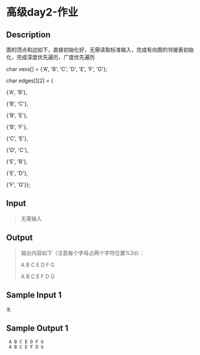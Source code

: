 # 高级day2-作业

## Description

图的顶点和边如下，直接初始化好，无需读取标准输入，完成有向图的邻接表初始化，完成深度优先遍历，广度优先遍历

char vexs[] = {'A', 'B', 'C', 'D', 'E', 'F', 'G'};

char edges[][2] = {

{'A', 'B'},

{'B', 'C'},

{'B', 'E'},

{'B', 'F'},

{'C', 'E'},

{'D', 'C'},

{'E', 'B'},

{'E', 'D'},

{'F', 'G'}};

## Input

> 无需输入

## Output

> 输出内容如下（注意每个字母占两个字符位置%2d）：
>
> A B C E D F G
>
> A B C E F D G

## Sample Input 1

```text
无
```

## Sample Output 1

```text
 A B C E D F G
 A B C E F D G
```
